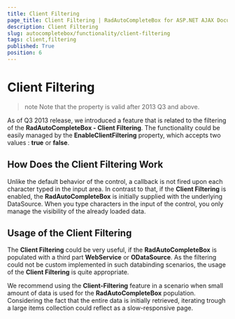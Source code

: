 ```yaml
---
title: Client Filtering
page_title: Client Filtering | RadAutoCompleteBox for ASP.NET AJAX Documentation
description: Client Filtering
slug: autocompletebox/functionality/client-filtering
tags: client,filtering
published: True
position: 6
---
```


# Client Filtering



>note Note that the property is valid after 2013 Q3 and above.
>


As of Q3 2013 release, we introduced a feature that is related to the filtering of the **RadAutoCompleteBox - Client Filtering**. The functionality could be easily managed by the **EnableClientFiltering** property, which accepts two values : **true** or **false**.

## How Does the Client Filtering Work

Unlike the default behavior of the control, a callback is not fired upon each character typed in the input area. In contrast to that, if the **Client Filtering** is enabled, the **RadAutoCompleteBox** is initially supplied with the underlying DataSource. When you type characters in the input of the control, you only manage the visibility of the already loaded data.

## Usage of the Client Filtering

The **Client Filtering** could be very useful, if the **RadAutoCompleteBox** is populated with a third part **WebService** or **ODataSource**. As the filtering could not be custom implemented in such databinding scenarios, the usage of the **Client Filtering** is quite appropriate.

We recommend using the **Client-Filtering** feature in a scenario when small amount of data is used for the **RadAutoCompleteBox** population. Considering the fact that the entire data is initially retrieved, iterating trough a large items collection could reflect as a slow-responsive page.
